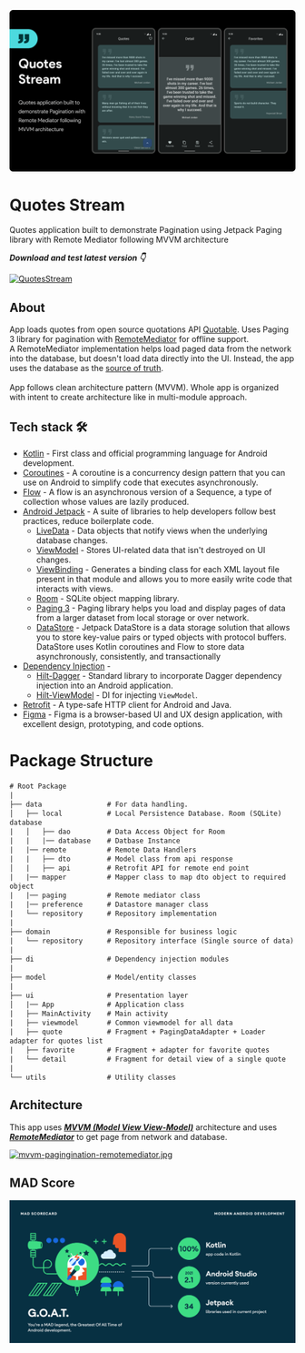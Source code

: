 [![Surface-Pro-8-2-1.png](https://github.com/Aksx73/QuotesStream/blob/master/screenshots/Surface-Pro-8-2-1.png)](https://github.com/Aksx73/QuotesStream/blob/master/screenshots/Surface-Pro-8-2-1.png?raw=true)

# Quotes Stream
Quotes application built to demonstrate Pagination using Jetpack Paging library with Remote Mediator following MVVM architecture

***Download and test latest version 👇***

[![QuotesStream](https://img.shields.io/badge/QuotesStream-APK-blue.svg?style=for-the-badge&logo=android)](https://github.com/Aksx73/QuotesStream/releases/latest/download/app.apk)

## About

App loads quotes from open source quotations API [Quotable](https://github.com/lukePeavey/quotable). Uses Paging 3 library  for pagination with [RemoteMediator](https://developer.android.com/reference/kotlin/androidx/paging/RemoteMediator) for offline support.<br>
A RemoteMediator implementation helps load paged data from the network into the database, but doesn't load data directly into the UI. Instead, the app uses the database as the [source of truth](https://developer.android.com/jetpack/guide/data-layer#source-of-truth).<br><br>
App follows clean architecture pattern (MVVM). Whole app is organized with intent to create architecture like in multi-module approach.


## Tech stack 🛠

- [Kotlin](https://kotlinlang.org/) - First class and official programming language for Android
  development.
- [Coroutines](https://kotlinlang.org/docs/reference/coroutines-overview.html) - A coroutine is a
  concurrency design pattern that you can use on Android to simplify code that executes
  asynchronously.
- [Flow](https://kotlinlang.org/docs/reference/coroutines/flow.html) - A flow is an asynchronous
  version of a Sequence, a type of collection whose values are lazily produced.
- [Android Jetpack](https://developer.android.com/jetpack) - A suite of libraries to help developers follow best practices, reduce boilerplate code.
  - [LiveData](https://developer.android.com/topic/libraries/architecture/livedata) - Data objects that notify views when the underlying database changes.
  - [ViewModel](https://developer.android.com/topic/libraries/architecture/viewmodel) - Stores UI-related data that isn't destroyed on UI changes. 
  - [ViewBinding](https://developer.android.com/topic/libraries/view-binding) - Generates a binding class for each XML layout file present in that module and allows you to more easily write code that interacts with views.
  - [Room](https://developer.android.com/topic/libraries/architecture/room) - SQLite object mapping library.
  - [Paging 3](https://developer.android.com/topic/libraries/architecture/paging/v3-overview) - Paging library helps you load and display pages of data from a larger dataset from local storage or over network.
  - [DataStore](https://developer.android.com/topic/libraries/architecture/datastore) -
  Jetpack DataStore is a data storage solution that allows you to store key-value pairs or typed
  objects with protocol buffers. DataStore uses Kotlin coroutines and Flow to store data
  asynchronously, consistently, and transactionally
- [Dependency Injection](https://developer.android.com/training/dependency-injection) - 
  - [Hilt-Dagger](https://dagger.dev/hilt/) - Standard library to incorporate Dagger dependency injection into an Android application.
  - [Hilt-ViewModel](https://developer.android.com/training/dependency-injection/hilt-jetpack) - DI for injecting `ViewModel`.
- [Retrofit](https://square.github.io/retrofit/) - A type-safe HTTP client for Android and Java.
- [Figma](https://figma.com/) - Figma is a browser-based UI and UX design application, with excellent design, prototyping, and code options.

# Package Structure

    # Root Package
    |
    ├── data                # For data handling.
    │   ├── local           # Local Persistence Database. Room (SQLite) database
    |   │   ├── dao         # Data Access Object for Room   
    |   |   |── database    # Datbase Instance
    |   |── remote          # Remote Data Handlers
    |   |   ├── dto         # Model class from api response
    │   |   ├── api         # Retrofit API for remote end point
    |   |── mapper          # Mapper class to map dto object to required object 
    |   |── paging          # Remote mediator class
    |   |── preference      # Datastore manager class
    |   └── repository      # Repository implementation
    |
    ├── domain              # Responsible for business logic
    |   └── repository      # Repository interface (Single source of data)
    |
    ├── di                  # Dependency injection modules 
    |
    ├── model               # Model/entity classes
    |
    ├── ui                  # Presentation layer
    │   |── App             # Application class
    |   ├── MainActivity    # Main activity
    |   ├── viewmodel       # Common viewmodel for all data
    |   ├── quote           # Fragment + PagingDataAdapter + Loader adapter for quotes list
    |   ├── favorite        # Fragment + adapter for favorite quotes
    |   └── detail          # Fragment for detail view of a single quote
    |
    └── utils               # Utility classes

## Architecture
This app uses [***MVVM (Model View View-Model)***](https://developer.android.com/jetpack/docs/guide#recommended-app-arch) architecture and uses [***RemoteMediator***](https://developer.android.com/reference/kotlin/androidx/paging/RemoteMediator) to get page from network and database.

[![mvvm-pagingination-remotemediator.jpg](https://i.postimg.cc/X7n4BqSS/mvvm-pagingination-remotemediator.jpg)](https://postimg.cc/CdrWWFxm)

## MAD Score

![Summary](https://raw.githubusercontent.com/Aksx73/ISRO-Archive/master/media/MAD_summary.png?token=GHSAT0AAAAAABSKJIP7ACNDTEEJPI7JBHMCYXJCJKQ)

